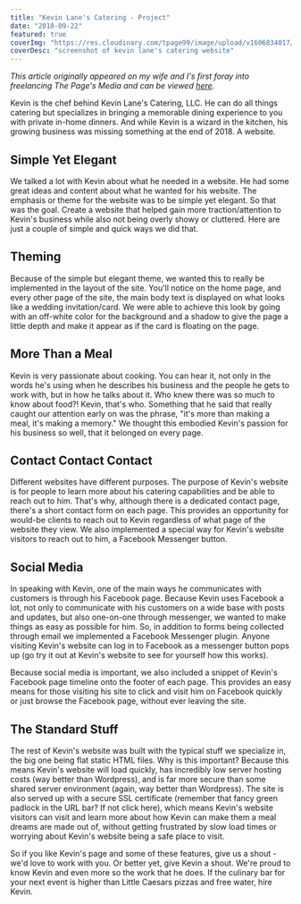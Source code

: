 ```yaml
---
title: "Kevin Lane's Catering - Project"
date: "2018-09-22"
featured: true
coverImg: "https://res.cloudinary.com/tpage99/image/upload/v1606834017/dev/kevinswebsite.jpg"
coverDesc: "screenshot of kevin lane's catering website"
---
```

_This article originally appeared on my wife and I's first foray into freelancing The Page's Media and can be viewed [here](https://www.thepagesmedia.com/blog/kevin-lanes-catering/)._

Kevin is the chef behind Kevin Lane's Catering, LLC. He can do all things catering but specializes in bringing a memorable dining experience to you with private in-home dinners. And while Kevin is a wizard in the kitchen, his growing business was missing something at the end of 2018. A website.

## Simple Yet Elegant
We talked a lot with Kevin about what he needed in a website. He had some great ideas and content about what he wanted for his website. The emphasis or theme for the website was to be simple yet elegant. So that was the goal. Create a website that helped gain more traction/attention to Kevin's business while also not being overly showy or cluttered. Here are just a couple of simple and quick ways we did that.

## Theming
Because of the simple but elegant theme, we wanted this to really be implemented in the layout of the site. You'll notice on the home page, and every other page of the site, the main body text is displayed on what looks like a wedding invitation/card. We were able to achieve this look by going with an off-white color for the background and a shadow to give the page a little depth and make it appear as if the card is floating on the page.

## More Than a Meal
Kevin is very passionate about cooking. You can hear it, not only in the words he's using when he describes his business and the people he gets to work with, but in how he talks about it. Who knew there was so much to know about food?! Kevin, that's who. Something that he said that really caught our attention early on was the phrase, "it's more than making a meal, it's making a memory." We thought this embodied Kevin's passion for his business so well, that it belonged on every page.

## Contact Contact Contact
Different websites have different purposes. The purpose of Kevin's website is for people to learn more about his catering capabilities and be able to reach out to him. That's why, although there is a dedicated contact page, there's a short contact form on each page. This provides an opportunity for would-be clients to reach out to Kevin regardless of what page of the website they view. We also implemented a special way for Kevin's website visitors to reach out to him, a Facebook Messenger button.

## Social Media
In speaking with Kevin, one of the main ways he communicates with customers is through his Facebook page. Because Kevin uses Facebook a lot, not only to communicate with his customers on a wide base with posts and updates, but also one-on-one through messenger, we wanted to make things as easy as possible for him. So, in addition to forms being collected through email we implemented a Facebook Messenger plugin. Anyone visiting Kevin's website can log in to Facebook as a messenger button pops up (go try it out at Kevin's website to see for yourself how this works).

Because social media is important, we also included a snippet of Kevin's Facebook page timeline onto the footer of each page. This provides an easy means for those visiting his site to click and visit him on Facebook quickly or just browse the Facebook page, without ever leaving the site.

## The Standard Stuff
The rest of Kevin's website was built with the typical stuff we specialize in, the big one being flat static HTML files. Why is this important? Because this means Kevin's website will load quickly, has incredibly low server hosting costs (way better than Wordpress), and is far more secure than some shared server environment (again, way better than Wordpress). The site is also served up with a secure SSL certificate (remember that fancy green padlock in the URL bar? If not click here), which means Kevin's website visitors can visit and learn more about how Kevin can make them a meal dreams are made out of, without getting frustrated by slow load times or worrying about Kevin's website being a safe place to visit.

So if you like Kevin's page and some of these features, give us a shout - we'd love to work with you. Or better yet, give Kevin a shout. We're proud to know Kevin and even more so the work that he does. If the culinary bar for your next event is higher than Little Caesars pizzas and free water, hire Kevin.